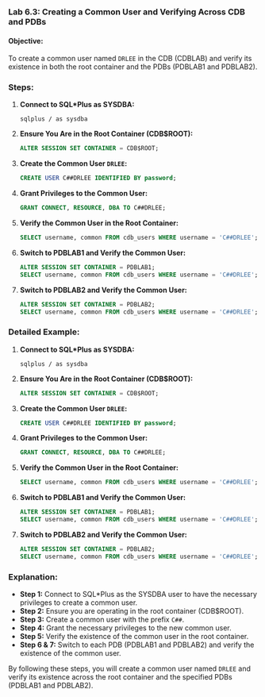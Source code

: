 ### Lab 6.3: Creating a Common User and Verifying Across CDB and PDBs

#### Objective:
To create a common user named `DRLEE` in the CDB (CDBLAB) and verify its existence in both the root container and the PDBs (PDBLAB1 and PDBLAB2).

### Steps:

1. **Connect to SQL*Plus as SYSDBA:**

    ```shell
    sqlplus / as sysdba
    ```

2. **Ensure You Are in the Root Container (CDB$ROOT):**

    ```sql
    ALTER SESSION SET CONTAINER = CDB$ROOT;
    ```

3. **Create the Common User `DRLEE`:**

    ```sql
    CREATE USER C##DRLEE IDENTIFIED BY password;
    ```

4. **Grant Privileges to the Common User:**

    ```sql
    GRANT CONNECT, RESOURCE, DBA TO C##DRLEE;
    ```

5. **Verify the Common User in the Root Container:**

    ```sql
    SELECT username, common FROM cdb_users WHERE username = 'C##DRLEE';
    ```

6. **Switch to PDBLAB1 and Verify the Common User:**

    ```sql
    ALTER SESSION SET CONTAINER = PDBLAB1;
    SELECT username, common FROM cdb_users WHERE username = 'C##DRLEE';
    ```

7. **Switch to PDBLAB2 and Verify the Common User:**

    ```sql
    ALTER SESSION SET CONTAINER = PDBLAB2;
    SELECT username, common FROM cdb_users WHERE username = 'C##DRLEE';
    ```

### Detailed Example:

1. **Connect to SQL*Plus as SYSDBA:**
    ```shell
    sqlplus / as sysdba
    ```

2. **Ensure You Are in the Root Container (CDB$ROOT):**
    ```sql
    ALTER SESSION SET CONTAINER = CDB$ROOT;
    ```

3. **Create the Common User `DRLEE`:**
    ```sql
    CREATE USER C##DRLEE IDENTIFIED BY password;
    ```

4. **Grant Privileges to the Common User:**
    ```sql
    GRANT CONNECT, RESOURCE, DBA TO C##DRLEE;
    ```

5. **Verify the Common User in the Root Container:**
    ```sql
    SELECT username, common FROM cdb_users WHERE username = 'C##DRLEE';
    ```

6. **Switch to PDBLAB1 and Verify the Common User:**
    ```sql
    ALTER SESSION SET CONTAINER = PDBLAB1;
    SELECT username, common FROM cdb_users WHERE username = 'C##DRLEE';
    ```

7. **Switch to PDBLAB2 and Verify the Common User:**
    ```sql
    ALTER SESSION SET CONTAINER = PDBLAB2;
    SELECT username, common FROM cdb_users WHERE username = 'C##DRLEE';
    ```

### Explanation:

- **Step 1:** Connect to SQL*Plus as the SYSDBA user to have the necessary privileges to create a common user.
- **Step 2:** Ensure you are operating in the root container (CDB$ROOT).
- **Step 3:** Create a common user with the prefix `C##`.
- **Step 4:** Grant the necessary privileges to the new common user.
- **Step 5:** Verify the existence of the common user in the root container.
- **Step 6 & 7:** Switch to each PDB (PDBLAB1 and PDBLAB2) and verify the existence of the common user.

By following these steps, you will create a common user named `DRLEE` and verify its existence across the root container and the specified PDBs (PDBLAB1 and PDBLAB2).
